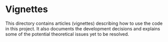 # Vignettes
This directory contains articles (vignettes) describing how to use the code in this project. It also documents the development decisions and explains some of the potential theoretical issues yet to be resolved.